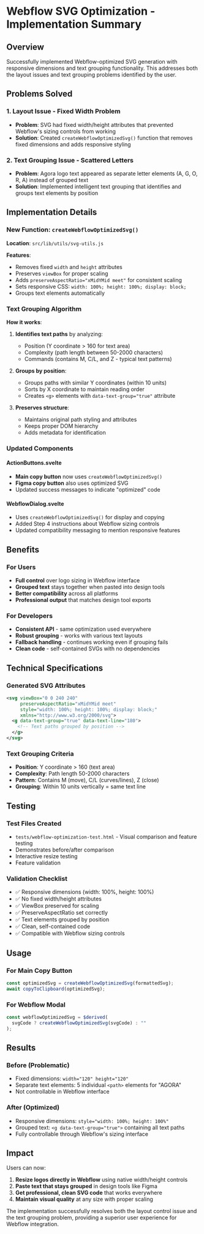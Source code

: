 # Webflow SVG Optimization - Implementation Summary

## Overview

Successfully implemented Webflow-optimized SVG generation with responsive dimensions and text grouping functionality. This addresses both the layout issues and text grouping problems identified by the user.

## Problems Solved

### 1. **Layout Issue - Fixed Width Problem**
- **Problem**: SVG had fixed width/height attributes that prevented Webflow's sizing controls from working
- **Solution**: Created `createWebflowOptimizedSvg()` function that removes fixed dimensions and adds responsive styling

### 2. **Text Grouping Issue - Scattered Letters**
- **Problem**: Agora logo text appeared as separate letter elements (A, G, O, R, A) instead of grouped text
- **Solution**: Implemented intelligent text grouping that identifies and groups text elements by position

## Implementation Details

### New Function: `createWebflowOptimizedSvg()`

**Location**: `src/lib/utils/svg-utils.js`

**Features**:
- Removes fixed `width` and `height` attributes
- Preserves `viewBox` for proper scaling
- Adds `preserveAspectRatio="xMidYMid meet"` for consistent scaling
- Sets responsive CSS: `width: 100%; height: 100%; display: block;`
- Groups text elements automatically

### Text Grouping Algorithm

**How it works**:
1. **Identifies text paths** by analyzing:
   - Position (Y coordinate > 160 for text area)
   - Complexity (path length between 50-2000 characters)
   - Commands (contains M, C/L, and Z - typical text patterns)

2. **Groups by position**:
   - Groups paths with similar Y coordinates (within 10 units)
   - Sorts by X coordinate to maintain reading order
   - Creates `<g>` elements with `data-text-group="true"` attribute

3. **Preserves structure**:
   - Maintains original path styling and attributes
   - Keeps proper DOM hierarchy
   - Adds metadata for identification

### Updated Components

#### ActionButtons.svelte
- **Main copy button** now uses `createWebflowOptimizedSvg()`
- **Figma copy button** also uses optimized SVG
- Updated success messages to indicate "optimized" code

#### WebflowDialog.svelte
- Uses `createWebflowOptimizedSvg()` for display and copying
- Added Step 4 instructions about Webflow sizing controls
- Updated compatibility messaging to mention responsive features

## Benefits

### For Users
- **Full control** over logo sizing in Webflow interface
- **Grouped text** stays together when pasted into design tools
- **Better compatibility** across all platforms
- **Professional output** that matches design tool exports

### For Developers
- **Consistent API** - same optimization used everywhere
- **Robust grouping** - works with various text layouts
- **Fallback handling** - continues working even if grouping fails
- **Clean code** - self-contained SVGs with no dependencies

## Technical Specifications

### Generated SVG Attributes
```svg
<svg viewBox="0 0 240 240" 
     preserveAspectRatio="xMidYMid meet" 
     style="width: 100%; height: 100%; display: block;" 
     xmlns="http://www.w3.org/2000/svg">
  <g data-text-group="true" data-text-line="180">
    <!-- Text paths grouped by position -->
  </g>
</svg>
```

### Text Grouping Criteria
- **Position**: Y coordinate > 160 (text area)
- **Complexity**: Path length 50-2000 characters
- **Pattern**: Contains M (move), C/L (curves/lines), Z (close)
- **Grouping**: Within 10 units vertically = same text line

## Testing

### Test Files Created
- `tests/webflow-optimization-test.html` - Visual comparison and feature testing
- Demonstrates before/after comparison
- Interactive resize testing
- Feature validation

### Validation Checklist
- ✅ Responsive dimensions (width: 100%, height: 100%)
- ✅ No fixed width/height attributes
- ✅ ViewBox preserved for scaling
- ✅ PreserveAspectRatio set correctly
- ✅ Text elements grouped by position
- ✅ Clean, self-contained code
- ✅ Compatible with Webflow sizing controls

## Usage

### For Main Copy Button
```javascript
const optimizedSvg = createWebflowOptimizedSvg(formattedSvg);
await copyToClipboard(optimizedSvg);
```

### For Webflow Modal
```javascript
const webflowOptimizedSvg = $derived(
  svgCode ? createWebflowOptimizedSvg(svgCode) : ""
);
```

## Results

### Before (Problematic)
- Fixed dimensions: `width="120" height="120"`
- Separate text elements: 5 individual `<path>` elements for "AGORA"
- Not controllable in Webflow interface

### After (Optimized)
- Responsive dimensions: `style="width: 100%; height: 100%"`
- Grouped text: `<g data-text-group="true">` containing all text paths
- Fully controllable through Webflow's sizing interface

## Impact

Users can now:
1. **Resize logos directly in Webflow** using native width/height controls
2. **Paste text that stays grouped** in design tools like Figma
3. **Get professional, clean SVG code** that works everywhere
4. **Maintain visual quality** at any size with proper scaling

The implementation successfully resolves both the layout control issue and the text grouping problem, providing a superior user experience for Webflow integration.
